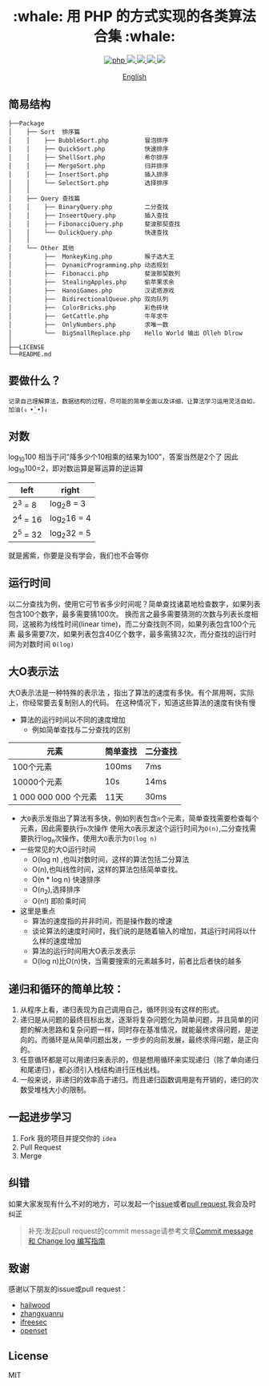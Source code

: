 <h1 align="center">:whale: 用 PHP 的方式实现的各类算法合集 :whale: </h1>

<p align="center">
<a href="https://github.com/PuShaoWei/arithmetic-php#简易结构">
  <img src="https://img.shields.io/badge/php-done-brightgreen.svg" alt="php">
</a>
<a href="https://github.com/PuShaoWei/arithmetic-php">
    <img src="https://img.shields.io/github/issues-pr-raw/arithmetic-php/cdnjs.svg">
</a>
<a href="https://github.com/PuShaoWei/arithmetic-php">
    <img src="https://img.shields.io/codacy/grade/e27821fb6289410b8f58338c7e0bc686.svg">
</a>
<a href="https://github.com/PuShaoWei/arithmetic-php">
    <img src="https://img.shields.io/travis/rust-lang/rust.svg">
</a>
<a href="https://github.com/PuShaoWei/arithmetic-php">
    <img src="https://img.shields.io/github/license/mashape/apistatus.svg">
</a>
</p>
<p align="center"> <a href="./README-EN.md">English</a>　<p>


## 简易结构
        
    ├──Package
    │    ├── Sort  排序篇
    │    │    ├── BubbleSort.php          冒泡排序
    │    │    ├── QuickSort.php           快速排序
    │    │    ├── ShellSort.php           希尔排序
    │    │    ├── MergeSort.php           归并排序
    │    │    ├── InsertSort.php          插入排序
    │    │    └── SelectSort.php          选择排序
    │    │ 
    │    ├── Query 查找篇
    │    │    ├── BinaryQuery.php         二分查找
    │    │    ├── InseertQuery.php        插入查找
    │    │    ├── FibonacciQuery.php      斐波那契查找
    │    │    └── QulickQuery.php         快速查找 
    │    │     
    │    └── Other 其他 
    │         ├──  MonkeyKing.php         猴子选大王
    │         ├──  DynamicProgramming.php 动态规划
    │         ├──  Fibonacci.php          斐波那契数列
    │         ├──  StealingApples.php     偷苹果求余
    │         ├──  HanoiGames.php         汉诺塔游戏
    │         ├──  BidirectionalQueue.php 双向队列
    │         ├──  ColorBricks.php        彩色砖块
    │         ├──  GetCattle.php          牛年求牛
    │         ├──  OnlyNumbers.php        求唯一数
    │         └──  BigSmallReplace.php    Hello World 输出 Olleh Dlrow
    │     
    ├──LICENSE 
    └──README.md

## 要做什么？
    记录自己理解算法，数据结构的过程，尽可能的简单全面以及详细，让算法学习运用灵活自如，加油(ง •̀_•́)ง

## 对数
log<sub>10</sub>100 相当于问"降多少个10相乘的结果为100"，答案当然是2个了
因此log<sub>10</sub>100=2，即对数运算是幂运算的逆运算

left|right
---|---
2<sup>3</sup> = 8  | log<sub>2</sub>8 = 3
2<sup>4</sup> = 16 | log<sub>2</sub>16 = 4
2<sup>5</sup> = 32 | log<sub>2</sub>32 = 5

就是酱紫，你要是没有学会，我们也不会等你

## 运行时间
以二分查找为例，使用它可节省多少时间呢？简单查找诸葛地检查数字，如果列表包含100个数字，最多需要猜100次。
换而言之最多需要猜测的次数与列表长度相同，这被称为线性时间(linear time)，而二分查找则不同，如果列表包含100个元素
最多需要7次，如果列表包含40亿个数字，最多需猜32次，而分查找的运行时间为对数时间 `O(log)`

## 大O表示法
大O表示法是一种特殊的表示法 ，指出了算法的速度有多快。有个屌用啊，实际上，你经常要去复制别人的代码。
在这种情况下，知道这些算法的速度有快有慢

- 算法的运行时间以不同的速度增加
  - 例如简单查找与二分查找的区别
  
元素|简单查找|二分查找
---|---|---
100个元素|100ms|7ms
10000个元素|10s|14ms
1 000 000 000 个元素|11天|30ms
    
  - 大`O`表示发指出了算法有多快，例如列表包含`n`个元素，简单查找需要检查每个元素，因此需要执行`n`次操作
    使用大`O`表示发这个运行时间为`O(n)`,二分查找需要执行log<sub>n</sub>次操作，使用大`O`表示为`O(log n)`
- 一些常见的大O运行时间
  - O(log n) ,也叫对数时间，这样的算法包括二分算法
  - O(n),也叫线性时间，这样的算法包括简单查找。
  - O(n * log n) 快速排序
  - O(n<sub>2</sub>),选择排序
  - O(n!) 即阶乘时间
- 这里是重点
  - 算法的速度指的并非时间，而是操作数的增速
  - 谈论算法的速度时间时，我们说的是随着输入的增加，其运行时间将以什么样的速度增加
  - 算法的运行时间用大O表示发表示
  - O(log n)比O(n)快，当需要搜索的元素越多时，前者比后者快的越多


## 递归和循环的简单比较：

1. 从程序上看，递归表现为自己调用自己，循环则没有这样的形式。
2. 递归是从问题的最终目标出发，逐渐将复杂问题化为简单问题，并且简单的问题的解决思路和复杂问题一样，同时存在基准情况，就能最终求得问题，是逆向的。而循环是从简单问题出发，一步步的向前发展，最终求得问题，是正向的。
3. 任意循环都是可以用递归来表示的，但是想用循环来实现递归（除了单向递归和尾递归），都必须引入栈结构进行压栈出栈。
4. 一般来说，非递归的效率高于递归。而且递归函数调用是有开销的，递归的次数受堆栈大小的限制。

## 一起进步学习
1. Fork 我的项目并提交你的 `idea`
2. Pull Request 
3. Merge 

## 纠错 

如果大家发现有什么不对的地方，可以发起一个[issue](https://github.com/PuShaoWei/arithmetic-php/issues)或者[pull request](https://github.com/PuShaoWei/arithmetic-php/pulls),我会及时纠正
> 补充:发起pull request的commit message请参考文章[Commit message 和 Change log 编写指南](http://www.ruanyifeng.com/blog/2016/01/commit_message_change_log.html)

## 致谢
感谢以下朋友的issue或pull request：

- [hailwood ](https://github.com/hailwood)
- [zhangxuanru](https://github.com/zhangxuanru)
- [ifreesec](https://github.com/ifreesec)
- [openset](https://github.com/openset)

## License
MIT 
